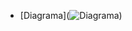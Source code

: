 * [Diagrama](![Diagrama ](https://user-images.githubusercontent.com/48070919/116750651-035a5a00-a9c0-11eb-940d-f7283feec79e.png))
